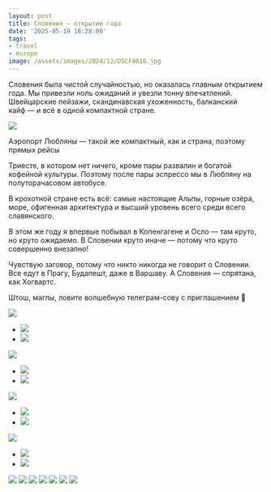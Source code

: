 ```yaml
---
layout: post
title: Словения — открытие года
date: '2025-05-19 18:28:00'
tags:
- travel
- europe
image: /assets/images/2024/12/DSCF9616.jpg
---
```


Словения была чистой случайностью, но оказалась главным открытием года. Мы привезли ноль ожиданий и увезли тонну впечатлений. Швейцарские пейзажи, скандинавская ухоженность, балканский кайф — и всё в одной компактной стране.

![](/assets/images/2024/12/DSCF9581.jpg)

Аэропорт Любляны — такой же компактный, как и страна, поэтому прямых рейсы

  Триесте, в котором нет ничего, кроме пары развалин и богатой кофейной культуры. Поэтому после пары эспрессо мы в Любляну на полуторачасовом автобусе.





В крохотной стране есть всё: самые настоящие Альпы, горные озёра, море, офигенная архитектура и высший уровень всего среди всего славянского.

В этом же году я впервые побывал в Копенгагене и Осло — там круто, но круто ожидаемо. В Словении круто иначе — потому что круто совершенно внезапно!

Чувствую заговор, потому что никто никогда не говорит о Словении. Все едут в Прагу, Будапешт, даже в Варшаву. А Словения — спрятана, как Хогвартс.

Штош, маглы, ловите волшебную телеграм-сову с приглашением 🦉

![](/assets/images/2024/12/DSCF9480.jpg)
- ![](/assets/images/2024/12/DSCF9461.jpg)
- ![](/assets/images/2024/12/DSCF9756.jpg)

![](/assets/images/2024/12/DSCF9401.jpg)
- ![](/assets/images/2024/12/DSCF9417.jpg)
- ![](/assets/images/2024/12/DSCF9422.jpg)

![](/assets/images/2024/12/DSCF9433.jpg)
- ![](/assets/images/2024/12/DSCF9434.jpg)
- ![](/assets/images/2024/12/DSCF9441.jpg)

![](/assets/images/2024/12/DSCF9492.jpg)
- ![](/assets/images/2024/12/DSCF9457.jpg)
- ![](/assets/images/2024/12/DSCF9485.jpg)

![](/assets/images/2024/12/DSCF9469.jpg)
![](/assets/images/2024/12/DSCF9614.jpg)
![](/assets/images/2024/12/DSCF9616.jpg)
![](/assets/images/2024/12/DSCF9620.jpg)
![](/assets/images/2024/12/DSCF9629.jpg)
![](/assets/images/2024/12/DSCF9652.jpg)
![](/assets/images/2024/12/DSCF9381.jpg)